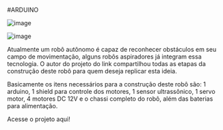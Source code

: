 #ARDUINO


![image](https://user-images.githubusercontent.com/127751574/225010650-51680f10-6e09-4a43-be88-2eb474bf1c2a.png)


![image](https://user-images.githubusercontent.com/127751574/225010776-4e084b23-3471-46a5-a146-b879b1e3d39f.png)


Atualmente um robô autônomo é capaz de reconhecer obstáculos em seu campo de movimentação, alguns robôs aspiradores já integram essa tecnologia. O autor do projeto do link compartilhou todas as etapas da construção deste robô para quem deseja replicar esta ideia.

Basicamente os itens necessários para a construção deste robô são: 1 arduino, 1 shield para controle dos motores, 1 sensor ultrassônico, 1 servo motor, 4 motores DC 12V e o chassi completo do robô, além das baterias para alimentação.

Acesse o projeto aqui!
